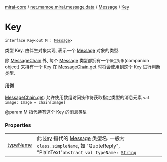 [mirai-core](../../../index.md) / [net.mamoe.mirai.message.data](../../index.md) / [Message](../index.md) / [Key](./index.md)

# Key

`interface Key<out M : `[`Message`](../index.md)`>`

类型 Key. 由伴生对象实现, 表示一个 [Message](../index.md) 对象的类型.

除 [MessageChain](../../-message-chain/index.md) 外, 每个 [Message](../index.md) 类型都拥有一个`伴生对象`(companion object) 来持有一个 Key
在 [MessageChain.get](../../-message-chain/get.md) 时将会使用到这个 Key 进行判断类型.

#### 用例

[MessageChain.get](../../-message-chain/get.md): 允许使用数组访问操作符获取指定类型的消息元素 `val image: Image = chain[Image]`

@param M 指代持有这个 Key 的消息类型

### Properties
|||
|:----------------------------------------------------------------------------------------|:---------------------------------------------------------------------------------------------------------------------------------------------------------------------------------------------------------|
| [typeName](type-name.md) | 此 [Key](./index.md) 指代的 [Message](../index.md) 类型名. 一般为 `class.simpleName`, 如 "QuoteReply", "PlainText"`abstract val typeName: `[`String`](https://kotlinlang.org/api/latest/jvm/stdlib/kotlin/-string/index.html) |


